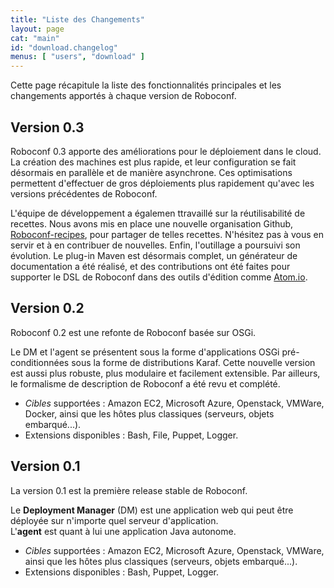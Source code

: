```yaml
---
title: "Liste des Changements"
layout: page
cat: "main"
id: "download.changelog"
menus: [ "users", "download" ]
---
```


Cette page récapitule la liste des fonctionnalités principales et les changements apportés
à chaque version de Roboconf.


## Version 0.3

Roboconf 0.3 apporte des améliorations pour le déploiement dans le cloud.  
La création des machines est plus rapide, et leur configuration se fait désormais
en parallèle et de manière asynchrone. Ces optimisations permettent d'effectuer de
gros déploiements plus rapidement qu'avec les versions précédentes de Roboconf.

L'équipe de développement a égalemen ttravaillé sur la réutilisabilité de recettes.
Nous avons mis en place une nouvelle organisation Github, [Roboconf-recipes](https://github.com/roboconf-recipes), 
pour partager de telles recettes. N'hésitez pas à vous en servir et à en contribuer de nouvelles. Enfin, 
l'outillage a poursuivi son évolution. Le plug-in Maven est désormais complet, un générateur de documentation a été réalisé, et des contributions ont été faites pour supporter le DSL de Roboconf dans des outils d'édition
comme [Atom.io](https://atom.io/).


## Version 0.2

Roboconf 0.2 est une refonte de Roboconf basée sur OSGi.

Le DM et l'agent se présentent sous la forme d'applications OSGi pré-conditionnées sous la forme
de distributions Karaf. Cette nouvelle version est aussi plus robuste, plus modulaire et facilement extensible.
Par ailleurs, le formalisme de description de Roboconf a été revu et complété.

* *Cibles* supportées : Amazon EC2, Microsoft Azure, Openstack, VMWare, Docker, ainsi que les hôtes plus classiques (serveurs, objets embarqué...).
* Extensions disponibles : Bash, File, Puppet, Logger.


## Version 0.1

La version 0.1 est la première release stable de Roboconf.  

Le **Deployment Manager** (DM) est une application web qui peut être déployée
sur n'importe quel serveur d'application.  
L'**agent** est quant à lui une application Java autonome.

* *Cibles* supportées : Amazon EC2, Microsoft Azure, Openstack, VMWare, ainsi que les hôtes plus classiques (serveurs, objets embarqué...).
* Extensions disponibles : Bash, Puppet, Logger.
